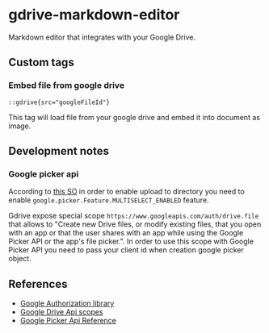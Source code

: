 # gdrive-markdown-editor

Markdown editor that integrates with your Google Drive.

## Custom tags

### Embed file from google drive 
```
::gdrive{src="googleFileId"}
```
This tag will load file from your google drive and embed it into document as image.

## Development notes

### Google picker api

According to [this SO](https://stackoverflow.com/questions/11680429/using-google-picker-to-upload-files-to-google-drive-and-place-in-specific-folder) in order to enable upload to directory you need to enable `google.picker.Feature.MULTISELECT_ENABLED` feature.

Gdrive expose special scope `https://www.googleapis.com/auth/drive.file` that allows to "Create new Drive files, or modify existing files, that you open with an app or that the user shares with an app while using the Google Picker API or the app's file picker.". In order to use this scope with Google Picker API you need to pass your client id when creation google picker object.

## References

* [Google Authorization library](https://developers.google.com/identity/oauth2/web/guides/overview?hl=en)
* [Google Drive Api scopes](https://developers.google.com/drive/api/guides/api-specific-auth)
* [Google Picker Api Reference](https://developers.google.com/drive/picker/reference#DocsUploadView)
